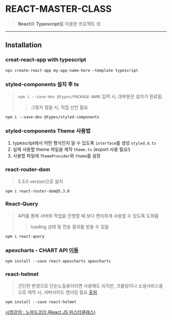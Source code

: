 # REACT-MASTER-CLASS
>**React**와 **Typescript**를 이용한 프로젝트 😊

---

## Installation
### creat-react-app with typescript
```
npx create-react-app my-app-name-here —template typescript
``` 

### styled-components 설치 후 ts
> ``npm i --save-dev @types/PACKAGE-NAME`` 입력 시, 대부분은 설치가 완료됨. 
>> 그렇지 않을 시, 직접 선언 필요
```
npm i --save-dev @types/styled-components
```

### styled-components Theme 사용법
1. typescript에서 어떤 형식인지 알 수 있도록 ``interface``를 생성 ``styled.d.ts``
2. 실제 사용할 theme 파일을 제작 ``theme.ts`` (export 사용 필요!)
3. 사용할 파일에 ``ThemeProvider``와 ``theme``를 설정

### react-router-dom
> 5.3.0 version으로 설치
```
npm i react-router-dom@5.3.0
```

### React-Query 
> API를 통해 서버와 작업을 진행할 때 보다 편리하게 사용할 수 있도록 도와줌
>> loading 상태 및 전송 결과를 받을 수 있음
```
npm i react-query
```

### apexcharts - CHART API [이동](https://apexcharts.com, "docs")
```
npm install --save react-apexcharts apexcharts
```

### react-helmet
> 간단한 변경으로 단순노출용이라면 사용해도 되지만, 크롤링이나 소셜서비스용으로 제작 시, 서버사이드 렌더링 필요 [출처](https://jeonghwan-kim.github.io/dev/2020/08/15/react-helmet.html)
```
npm install --save react-helmet
```


[시청강의 : 노마드코더
(React JS 마스터클래스)](https://nomadcoders.co, "강의페이지로 이동")

